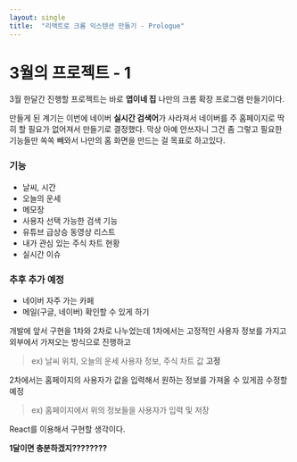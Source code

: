 ```yaml
---
layout: single
title:  "리액트로 크롬 익스텐션 만들기 - Prologue"
---
```


# 3월의 프로젝트 - 1

  3월 한달간 진행할 프로젝트는 바로 **엽이네 집** 나만의 크롬 확장 프로그램 만들기이다.

  만들게 된 계기는 이번에 네이버 **실시간 검색어**가 사라져서 네이버를 주 홈페이지로 딱히 할 필요가 없어져서 만들기로 결정했다. 막상 아예 안쓰자니 그건 좀 그렇고 필요한 기능들만 쏙쏙 빼와서 나만의 홈 화면을 만드는 걸 목표로 하고있다.



### 기능

* 날씨, 시간
* 오늘의 운세
* 메모장
* 사용자 선택 가능한 검색 기능
* 유튜브 급상승 동영상 리스트
* 내가 관심 있는 주식 차트 현황
* 실시간 이슈

### 추후 추가 예정

- 네이버 자주 가는 카페
- 메일(구글, 네이버)  확인할 수 있게 하기



개발에 앞서 구현을 1차와 2차로 나누었는데 1차에서는 고정적인 사용자 정보를 가지고 외부에서 가져오는 방식으로 진행하고

> ex) 날씨 위치, 오늘의 운세 사용자 정보, 주식 차트 값 **고정**

2차에서는 홈페이지의 사용자가 값을 입력해서 원하는 정보를 가져올 수 있게끔 수정할 예정

> ex) 홈페이지에서 위의 정보들을 사용자가 입력 및 저장



React를 이용해서 구현할 생각이다. 



**1달이면 충분하겠지????????**

